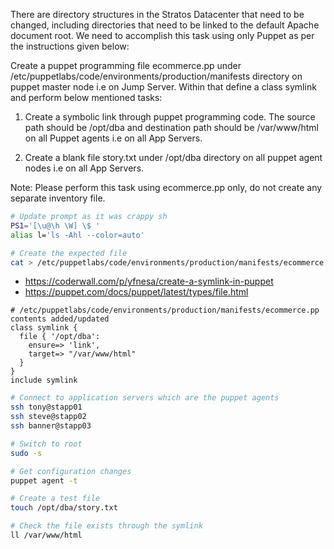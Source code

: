 There are directory structures in the Stratos Datacenter that need to be changed, including directories that need to be linked to the default Apache document root. We need to accomplish this task using only Puppet as per the instructions given below:

Create a puppet programming file ecommerce.pp under /etc/puppetlabs/code/environments/production/manifests directory on puppet master node i.e on Jump Server. Within that define a class symlink and perform below mentioned tasks:

1. Create a symbolic link through puppet programming code. The source path should be /opt/dba and destination path should be /var/www/html on all Puppet agents i.e on all App Servers.

1. Create a blank file story.txt under /opt/dba directory on all puppet agent nodes i.e on all App Servers.

Note: Please perform this task using ecommerce.pp only, do not create any separate inventory file.

```bash
# Update prompt as it was crappy sh
PS1='[\u@\h \W] \$ '
alias l='ls -Ahl --color=auto'

# Create the expected file
cat > /etc/puppetlabs/code/environments/production/manifests/ecommerce.pp
```

* https://coderwall.com/p/yfnesa/create-a-symlink-in-puppet
* https://puppet.com/docs/puppet/latest/types/file.html

```
# /etc/puppetlabs/code/environments/production/manifests/ecommerce.pp contents added/updated
class symlink {
  file { '/opt/dba':
    ensure=> 'link',
    target=> "/var/www/html"
  }
}
include symlink
```

```bash
# Connect to application servers which are the puppet agents
ssh tony@stapp01
ssh steve@stapp02
ssh banner@stapp03

# Switch to root
sudo -s

# Get configuration changes
puppet agent -t

# Create a test file
touch /opt/dba/story.txt

# Check the file exists through the symlink
ll /var/www/html
```
